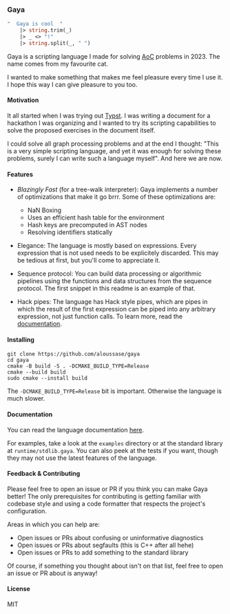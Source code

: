 <p align="center">
  <h3>Gaya</h3>
</p>

```ocaml
"  Gaya is cool  "
    |> string.trim(_)
    |> _ <> "!"
    |> string.split(_, " ")
```

Gaya is a scripting language I made for solving
[AoC](https://adventofcode.com/) problems in 2023. The name comes from my
favourite cat.

I wanted to make something that makes me feel pleasure every time I use it. I
hope this way I can give pleasure to you too.

#### Motivation

It all started when I was trying out [Typst](https://typst.app/). I was writing
a document for a hackathon I was organizing and I wanted to try its scripting
capabilities to solve the proposed exercises in the document itself.

I could solve all graph processing problems and at the end I thought: "This is
a very simple scripting language, and yet it was enough for solving these
problems, surely I can write such a language myself". And here we are now.

#### Features

- _Blazingly Fast_ (for a tree-walk interpreter): Gaya implements a number of
  optimizations that make it go brrr. Some of these optimizations are:

  - NaN Boxing
  - Uses an efficient hash table for the environment
  - Hash keys are precomputed in AST nodes
  - Resolving identifiers statically

- Elegance: The language is mostly based on expressions. Every expression that
  is not used needs to be explicitely discarded. This may be tedious at first,
  but you'll come to appreciate it.

- Sequence protocol: You can build data processing or algorithmic pipelines
  using the functions and data structures from the sequence protocol. The first
  snippet in this readme is an example of that.

- Hack pipes: The language has Hack style pipes, which are pipes in which the
  result of the first expression can be piped into any arbitrary expression,
  not just function calls. To learn more, read the
  [documentation](#documentation).

#### Installing

```
git clone https://github.com/aloussase/gaya
cd gaya
cmake -B build -S . -DCMAKE_BUILD_TYPE=Release
cmake --build build
sudo cmake --install build
```

The `-DCMAKE_BUILD_TYPE=Release` bit is important. Otherwise the language is
much slower.

#### Documentation <a name="documentation" />

You can read the language documentation [here](./docs/toc.md).

For examples, take a look at the `examples` directory or at the standard
library at `runtime/stdlib.gaya`. You can also peek at the tests if you want,
though they may not use the latest features of the language.

#### Feedback & Contributing

Please feel free to open an issue or PR if you think you can make Gaya better!
The only prerequisites for contributing is getting familiar with codebase style
and using a code formatter that respects the project's configuration.

Areas in which you can help are:

- Open issues or PRs about confusing or uninformative diagnostics
- Open issues or PRs about segfaults (this is C++ after all hehe)
- Open issues or PRs to add something to the standard library

Of course, if something you thought about isn't on that list, feel free to
open an issue or PR about is anyway!

#### License

MIT

